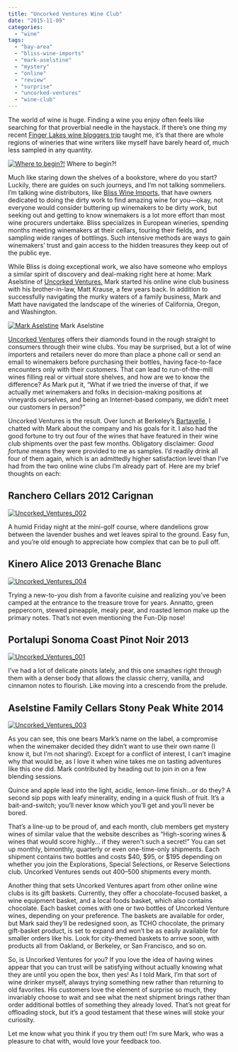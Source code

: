 ```yaml
---
title: "Uncorked Ventures Wine Club"
date: "2015-11-09"
categories:
  - "wine"
tags:
  - "bay-area"
  - "bliss-wine-imports"
  - "mark-aselstine"
  - "mystery"
  - "online"
  - "review"
  - "surprise"
  - "uncorked-ventures"
  - "wine-club"
---
```


The world of wine is huge. Finding a wine you enjoy often feels like searching for that proverbial needle in the haystack. If there’s one thing my recent [Finger Lakes wine bloggers trip](https://thegourmez.com/blog/?s=finger+lakes) taught me, it’s that there are whole regions of wineries that wine writers like myself have barely heard of, much less sampled in any quantity.




<div class="caption">

[![Where to begin?!](http://s3.amazonaws.com/thegourmez-wpmedia/2014/07/WBC_14_074-300x200.jpg)](http://s3.amazonaws.com/thegourmez-wpmedia/2014/07/WBC_14_074.jpg) Where to begin?!</div>


Much like staring down the shelves of a bookstore, where do you start? Luckily, there are guides on such journeys, and I’m not talking sommeliers. I’m talking wine distributors, like [Bliss Wine Imports](https://thegourmez.com/blog/2015/07/20/bliss-wine-imports-tasting/), that have owners dedicated to doing the dirty work to find amazing wine for you—okay, not everyone would consider buttering up winemakers to be dirty work, but seeking out and getting to know winemakers is a lot more effort than most wine procurers undertake. Bliss specializes in European wineries, spending months meeting winemakers at their cellars, touring their fields, and sampling wide ranges of bottlings. Such intensive methods are ways to gain winemakers’ trust and gain access to the hidden treasures they keep out of the public eye.

While Bliss is doing exceptional work, we also have someone who employs a similar spirit of discovery and deal-making right here at home: Mark Aselstine of [Uncorked Ventures.](http://www.uncorkedventures.com/) Mark started his online wine club business with his brother-in-law, Matt Krause, a few years back. In addition to successfully navigating the murky waters of a family business, Mark and Matt have navigated the landscape of the wineries of California, Oregon, and Washington.




<div class="caption">

[![Mark Aselstine](http://s3.amazonaws.com/thegourmez-wpmedia/2015/11/Uncorked_Ventures_006-500x390.jpg)](http://s3.amazonaws.com/thegourmez-wpmedia/2015/11/Uncorked_Ventures_006.jpg) Mark Aselstine</div>


[Uncorked Ventures](http://www.uncorkedventures.com) offers their diamonds found in the rough straight to consumers through their wine clubs. You may be surprised, but a lot of wine importers and retailers never do more than place a phone call or send an email to winemakers before purchasing their bottles, having face-to-face encounters only with their customers. That can lead to run-of-the-mill wines filling real or virtual store shelves, and how are we to know the difference? As Mark put it, “What if we tried the inverse of that, if we actually met winemakers and folks in decision-making positions at vineyards ourselves, and being an Internet-based company, we didn’t meet our customers in person?”

Uncorked Ventures is the result. Over lunch at Berkeley’s [Bartavelle](http://www.bartavellecafe.com/), I chatted with Mark about the company and his goals for it. I also had the good fortune to try out four of the wines that have featured in their wine club shipments over the past few months. Obligatory disclaimer: _Good fortune_ means they were provided to me as samples. I’d readily drink all four of them again, which is an admittedly higher satisfaction level than I’ve had from the two online wine clubs I’m already part of. Here are my brief thoughts on each:

## Ranchero Cellars 2012 Carignan

[![Uncorked_Ventures_002](http://s3.amazonaws.com/thegourmez-wpmedia/2015/11/Uncorked_Ventures_002-500x334.jpg)](http://s3.amazonaws.com/thegourmez-wpmedia/2015/11/Uncorked_Ventures_002.jpg)

A humid Friday night at the mini-golf course, where dandelions grow between the lavender bushes and wet leaves spiral to the ground. Easy fun, and you’re old enough to appreciate how complex that can be to pull off.

## Kinero Alice 2013 Grenache Blanc

[![Uncorked_Ventures_004](http://s3.amazonaws.com/thegourmez-wpmedia/2015/11/Uncorked_Ventures_004-334x500.jpg)](http://s3.amazonaws.com/thegourmez-wpmedia/2015/11/Uncorked_Ventures_004.jpg)

Trying a new-to-you dish from a favorite cuisine and realizing you’ve been camped at the entrance to the treasure trove for years. Annatto, green peppercorn, stewed pineapple, mealy pear, and roasted lemon make up the primary notes. That’s not even mentioning the Fun-Dip nose!

## Portalupi Sonoma Coast Pinot Noir 2013

[![Uncorked_Ventures_001](http://s3.amazonaws.com/thegourmez-wpmedia/2015/11/Uncorked_Ventures_001-334x500.jpg)](http://s3.amazonaws.com/thegourmez-wpmedia/2015/11/Uncorked_Ventures_001.jpg)

I’ve had a lot of delicate pinots lately, and this one smashes right through them with a denser body that allows the classic cherry, vanilla, and cinnamon notes to flourish. Like moving into a crescendo from the prelude.

## Aselstine Family Cellars Stony Peak White 2014

[![Uncorked_Ventures_003](http://s3.amazonaws.com/thegourmez-wpmedia/2015/11/Uncorked_Ventures_003-500x334.jpg)](http://s3.amazonaws.com/thegourmez-wpmedia/2015/11/Uncorked_Ventures_003.jpg)

As you can see, this one bears Mark’s name on the label, a compromise when the winemaker decided they didn’t want to use their own name (I know it, but I’m not sharing!). Except for a conflict of interest, I can’t imagine why that would be, as I love it when wine takes me on tasting adventures like this one did. Mark contributed by heading out to join in on a few blending sessions.

Quince and apple lead into the light, acidic, lemon-lime finish…or do they? A second sip pops with leafy minerality, ending in a quick flush of fruit. It’s a bait-and-switch; you’ll never know which you’ll get and you’ll never be bored.

That’s a line-up to be proud of, and each month, club members get mystery wines of similar value that the website describes as “High-scoring wines & wines that would score highly... if they weren't such a secret!” You can set up monthly, bimonthly, quarterly or even one-time-only shipments. Each shipment contains two bottles and costs $40, $95, or $195 depending on whether you join the Explorations, Special Selections, or Reserve Selections club. Uncorked Ventures sends out 400–500 shipments every month.

Another thing that sets Uncorked Ventures apart from other online wine clubs is its gift baskets. Currently, they offer a chocolate-focused basket, a wine equipment basket, and a local foods basket, which also contains chocolate. Each basket comes with one or two bottles of Uncorked Venture wines, depending on your preference. The baskets are available for order, but Mark said they’ll be redesigned soon, as TCHO chocolate, the primary gift-basket product, is set to expand and won’t be as easily available for smaller orders like his. Look for city-themed baskets to arrive soon, with products all from Oakland, or Berkeley, or San Francisco, and so on.

So, is Uncorked Ventures for you? If you love the idea of having wines appear that you can trust will be satisfying without actually knowing what they are until you open the box, then yes! As I told Mark, I’m that sort of wine drinker myself, always trying something new rather than returning to old favorites. His customers love the element of surprise so much, they invariably choose to wait and see what the next shipment brings rather than order additional bottles of something they already loved. That’s not great for offloading stock, but it’s a good testament that these wines will stoke your curiosity.

Let me know what you think if you try them out! I’m sure Mark, who was a pleasure to chat with, would love your feedback too.
